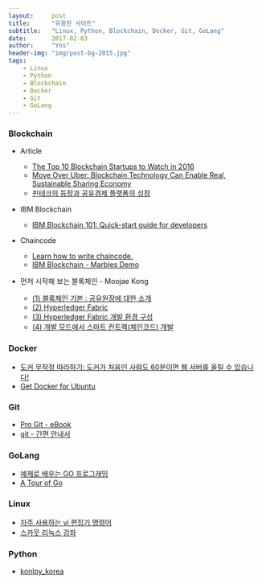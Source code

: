 ```yaml
---
layout:     post
title:      "유용한 사이트"
subtitle:   "Linux, Python, Blockchain, Docker, Git, GoLang"
date:       2017-02-03
author:     "Yns"
header-img: "img/post-bg-2015.jpg"
tags:
    - Linux
    - Python
    - Blockchain
    - Docker
    - Git
    - GoLang
---
```


### Blockchain

- Article
	- [The Top 10 Blockchain Startups to Watch in 2016](http://www.finyear.com/The-Top-10-Blockchain-Startups-to-Watch-in-2016_a35181.html)
	- [Move Over Uber: Blockchain Technology Can Enable Real, Sustainable Sharing Economy](https://bitcoinmagazine.com/articles/move-over-uber-blockchain-technology-can-enable-real-sustainable-sharing-economy-1480629178/)
	- [핀테크의 등장과 공유경제 플랫폼의 성장](http://blog.lgcns.com/1096)

- IBM Blockchain
	- [IBM Blockchain 101: Quick-start guide for developers](https://www.ibm.com/developerworks/cloud/library/cl-ibm-blockchain-101-quick-start-guide-for-developers-bluemix-trs/index.html)


- Chaincode
	- [Learn how to write chaincode.](https://github.com/IBM-Blockchain/learn-chaincode)
	- [IBM Blockchain - Marbles Demo](https://github.com/IBM-Blockchain/marbles)

- 먼저 시작해 보는 블록체인 - Moojae Kong
	- [(1) 블록체인 기본 : 공유원장에 대한 소개](https://developer.ibm.com/kr/cloud/bluemix/2017/01/08/blockchain-basic-01-introduction-to-distributed-ledgers/)
	- [(2) Hyperledger Fabric](https://developer.ibm.com/kr/cloud/bluemix/blockchain/2017/01/15/blockchain-basic-02-hyperledger-fabric-overview/)
	- [(3) Hyperledger Fabric 개발 환경 구성](https://developer.ibm.com/kr/cloud/bluemix/blockchain/2017/01/26/blockchain-basic-03-build_development_environment/)
	- [(4) 개발 모드에서 스마트 컨트랙(체인코드) 개발](https://developer.ibm.com/kr/cloud/bluemix/blockchain/2017/01/26/hyperledger_fabric_chaincode_develpement_by_devmode/)


### Docker

- [도커 무작정 따라하기: 도커가 처음인 사람도 60분이면 웹 서버를 올릴 수 있습니다!](http://www.slideshare.net/pyrasis/docker-fordummies-44424016)
- [Get Docker for Ubuntu](https://docs.docker.com/engine/installation/linux/ubuntu/)


### Git

- [Pro Git - eBook](https://git-scm.com/book/ko/v2)
- [git - 간편 안내서](http://rogerdudler.github.io/git-guide/index.ko.html)


### GoLang

- [예제로 배우는 GO 프로그래밍](http://golang.site)
- [A Tour of Go](https://go-tour-kr.appspot.com)

### Linux 

- [자주 사용하는 vi 편집기 명령어](http://roketdive.tistory.com/80)
- [스카웃 리눅스 강좌](http://blog.naver.com/skout123/50129184315)

### Python

-  [konlpy_korea](http://konlpy.org/ko/latest/api/konlpy.tag/)